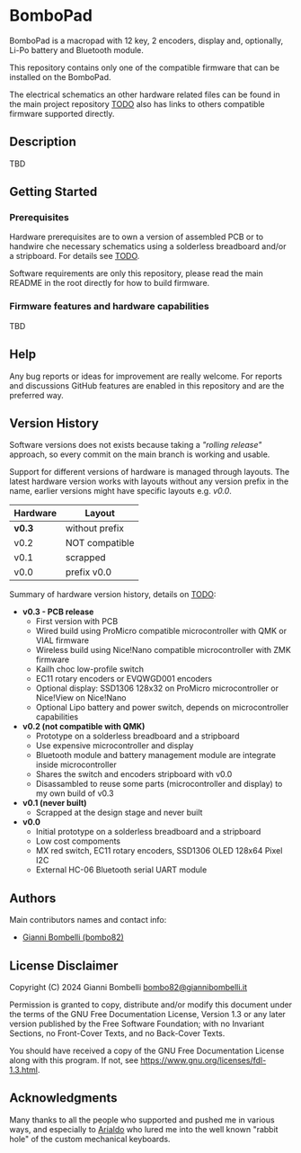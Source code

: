 # BomboPad

BomboPad is a macropad with 12 key, 2 encoders, display and, optionally, Li-Po battery and Bluetooth module.

This repository contains only one of the compatible firmware that can be installed on the BomboPad.

The electrical schematics an other hardware related files can be found in the main project repository [TODO](https://aaaa.test) also has links to others compatible firmware supported directly.

## Description

TBD

## Getting Started

### Prerequisites

Hardware prerequisites are to own a version of assembled PCB or to handwire che necessary schematics using a solderless breadboard and/or a stripboard. For details see [TODO](https://aaaa.test).

Software requirements are only this repository, please read the main README in the root directly for how to build firmware.

### Firmware features and hardware capabilities

TBD

## Help

Any bug reports or ideas for improvement are really welcome. For reports and discussions GitHub features are enabled in this repository and are the preferred way.

## Version History

Software versions does not exists because taking a _"rolling release"_ approach, so every commit on the main branch is working and usable.

Support for different versions of hardware is managed through layouts. The latest hardware version works with layouts without any version prefix in the name, earlier versions might have specific layouts e.g. _v0.0_.

|Hardware| Layout         |
|--------|----------------|
|**v0.3**| without prefix |
|  v0.2  | NOT compatible |
|  v0.1  | scrapped       |
|  v0.0  | prefix v0.0    |

Summary of hardware version history, details on [TODO](https://aaaa.test):
* **v0.3 - PCB release**
    * First version with PCB
    * Wired build using ProMicro compatible microcontroller with QMK or VIAL firmware
    * Wireless build using Nice!Nano compatible microcontroller with ZMK firmware
    * Kailh choc low-profile switch
    * EC11 rotary encoders or EVQWGD001 encoders
    * Optional display: SSD1306 128x32 on ProMicro microcontroller or Nice!View on Nice!Nano
    * Optional Lipo battery and power switch, depends on microcontroller capabilities
* **v0.2 (not compatible with QMK)**
    * Prototype on a solderless breadboard and a stripboard
    * Use expensive microcontroller and display
    * Bluetooth module and battery management module are integrate inside microcontroller
    * Shares the switch and encoders stripboard with v0.0
    * Disassambled to reuse some parts (microcontroller and display) to my own build of v0.3
* **v0.1 (never built)**
    * Scrapped at the design stage and never built 
* **v0.0**
    * Initial prototype on a solderless breadboard and a stripboard
    * Low cost compoments
    * MX red switch, EC11 rotary encoders, SSD1306 OLED 128x64 Pixel I2C
    * External HC-06 Bluetooth serial UART module

## Authors

Main contributors names and contact info:
- [Gianni Bombelli (bombo82)](https://github.com/bombo82)

## License Disclaimer

Copyright (C) 2024 Gianni Bombelli <bombo82@giannibombelli.it>

Permission is granted to copy, distribute and/or modify this document
under the terms of the GNU Free Documentation License, Version 1.3
or any later version published by the Free Software Foundation;
with no Invariant Sections, no Front-Cover Texts, and no Back-Cover Texts.

You should have received a copy of the GNU Free Documentation License
along with this program.  If not, see <https://www.gnu.org/licenses/fdl-1.3.html>.

## Acknowledgments

Many thanks to all the people who supported and pushed me in various ways, and especially to [Arialdo](https://github.com/arialdomartini) who lured me into the well known "rabbit hole" of the custom mechanical keyboards. 
